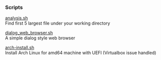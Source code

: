 ### Scripts  
[analysis.sh](scripts/analysis.sh)  
Find first 5 largest file under your working directory  

[dialog_web_browser.sh](scripts/dialog_web_browser.sh)  
A simple dialog style web browser  

[arch-install.sh](scripts/arch-install.sh)  
Install Arch Linux for amd64 machine with UEFI (Virtualbox issue handled)  
